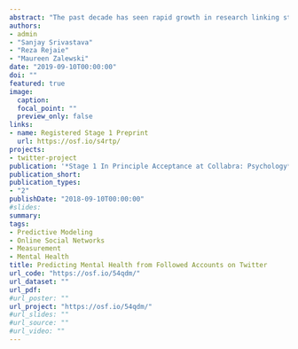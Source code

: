 ```yaml
---
abstract: "The past decade has seen rapid growth in research linking stable psychological characteristics (i.e., traits) to digital records of online behavior in Online Social Networks (OSNs) like Facebook and Twitter, which has implications for basic and applied behavioral sciences. Findings indicate that a broad range of psychological characteristics can be predicted from various behavioral residue online, including language used in posts on Facebook (Park et al., 2015) and Twitter (Reece et al., 2017), and which pages a person ‘likes’ on Facebook (e.g., Kosinski, Stillwell, & Graepel, 2013). The present proposal seeks to examine the extent to which the accounts a user follows on Twitter – their Twitter friends – can predict individual differences in self-reported anxiety, depression, post-traumatic stress, and anger. Studying Twitter friends offers distinct theoretical and practical advantages for researchers, including the potential for less overt impression management and better capturing passive users. By incorporating best practices in open science and machine learning, we aim to provide unbiased estimates of predictive accuracy for predicting Mental Health from Twitter friends. Our findings will have implications for theories linking psychological traits to behavior online, applications seeking to infer psychological characteristics from records of online behavior, and for informing discussions of how such applications could affect users’ privacy."
authors:
- admin
- "Sanjay Srivastava"
- "Reza Rejaie"
- "Maureen Zalewski"
date: "2019-09-10T00:00:00"
doi: ""
featured: true
image:
  caption: 
  focal_point: ""
  preview_only: false
links:
- name: Registered Stage 1 Preprint
  url: https://osf.io/s4rtp/
projects:
- twitter-project
publication: '*Stage 1 In Principle Acceptance at Collabra: Psychology*'
publication_short: 
publication_types:
- "2"
publishDate: "2018-09-10T00:00:00"
#slides: 
summary: 
tags:
- Predictive Modeling
- Online Social Networks
- Measurement
- Mental Health
title: Predicting Mental Health from Followed Accounts on Twitter
url_code: "https://osf.io/54qdm/"
url_dataset: ""
url_pdf: 
#url_poster: ""
url_project: "https://osf.io/54qdm/"
#url_slides: ""
#url_source: ""
#url_video: ""
---
```

